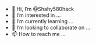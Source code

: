 - 👋 Hi, I’m @Shahy580hack
- 👀 I’m interested in ...
- 🌱 I’m currently learning ...
- 💞️ I’m looking to collaborate on ...
- 📫 How to reach me ...

<!---
Shahy580hack/Shahy580hack is a ✨ special ✨ repository because its `README.md` (this file) appears on your GitHub profile.
You can click the Preview link to take a look at your changes.
--->

